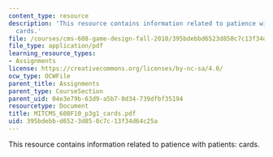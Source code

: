 ```yaml
---
content_type: resource
description: 'This resource contains information related to patience with patients:
  cards.'
file: /courses/cms-608-game-design-fall-2010/395bdebbd6523d850c7c13f34d64c25a_MITCMS_608F10_p3g1_cards.pdf
file_type: application/pdf
learning_resource_types:
- Assignments
license: https://creativecommons.org/licenses/by-nc-sa/4.0/
ocw_type: OCWFile
parent_title: Assignments
parent_type: CourseSection
parent_uid: 04e3e79b-63d9-a5b7-8d34-739dfbf35194
resourcetype: Document
title: MITCMS_608F10_p3g1_cards.pdf
uid: 395bdebb-d652-3d85-0c7c-13f34d64c25a
---
```

This resource contains information related to patience with patients: cards.